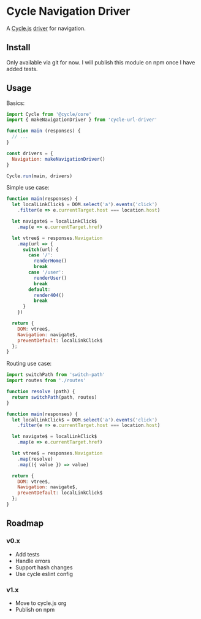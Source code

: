 
# Cycle Navigation Driver

A [Cycle.js](http://cycle.js.org) [driver](http://cycle.js.org/drivers.html) for navigation.

## Install

Only available via git for now. I will publish this module on npm once I have added tests.

## Usage

Basics:

```js
import Cycle from '@cycle/core'
import { makeNavigationDriver } from 'cycle-url-driver'

function main (responses) {
  // ...
}

const drivers = {
  Navigation: makeNavigationDriver()
}

Cycle.run(main, drivers)
```

Simple use case:

```js
function main(responses) {
  let localLinkClick$ = DOM.select('a').events('click')
    .filter(e => e.currentTarget.host === location.host)

  let navigate$ = localLinkClick$
    .map(e => e.currentTarget.href)

  let vtree$ = responses.Navigation
    .map(url => {
      switch(url) {
        case '/':
          renderHome()
          break
        case '/user':
          renderUser()
          break
        default:
          render404()
          break
      }
    })

  return {
    DOM: vtree$,
    Navigation: navigate$,
    preventDefault: localLinkClick$
  };
}
```

Routing use case:

```js
import switchPath from 'switch-path'
import routes from './routes'

function resolve (path) {
  return switchPath(path, routes)
}

function main(responses) {
  let localLinkClick$ = DOM.select('a').events('click')
    .filter(e => e.currentTarget.host === location.host)

  let navigate$ = localLinkClick$
    .map(e => e.currentTarget.href)

  let vtree$ = responses.Navigation
    .map(resolve)
    .map(({ value }) => value)

  return {
    DOM: vtree$,
    Navigation: navigate$,
    preventDefault: localLinkClick$
  };
}
```

## Roadmap

### v0.x
 - Add tests
 - Handle errors
 - Support hash changes
 - Use cycle eslint config

### v1.x
 - Move to cycle.js org
 - Publish on npm
